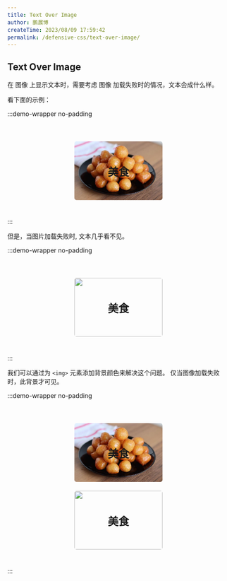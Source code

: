 ```yaml
---
title: Text Over Image
author: 鹏展博
createTime: 2023/08/09 17:59:42
permalink: /defensive-css/text-over-image/
---
```


## Text Over Image

在 图像 上显示文本时，需要考虑 图像 加载失败时的情况，文本会成什么样。

看下面的示例：

<style>
.image-wrapper-113 {
  background-color: var(--vp-c-bg);
  padding: 20px;
}
.image-cover-113 {
  position: relative;
  width: 200px;
  height: 133px;
  overflow: hidden;
  border-radius: 5px;
  margin: 20px auto;
}
.image-cover-113 img {
  width: 200px;
  height: 133px;
  object-fit: cover;
}

.image-cover-113 img.bg {
  background-color: var(--vp-c-gray-1);
}

.image-cover-113 p {
  position: absolute;
  top: 50%;
  left: 50%;
  transform: translate(-50%, -50%);
  margin: 0;
  color: var(--vp-c-bg);
  font-size: 24px;
  font-weight: bold;
  text-shadow: var(--vp-shadow-1);
}
</style>

:::demo-wrapper no-padding

<div class="image-wrapper-113">
<div class="image-cover-113">
  <img src="/images/defensive-css/ratio.png" alt="">
  <p>美食</p>
</div>
</div>
:::

但是，当图片加载失败时, 文本几乎看不见。

:::demo-wrapper no-padding

<div class="image-wrapper-113">
<div class="image-cover-113">
  <img src="" alt="">
  <p>美食</p>
</div>
</div>
:::

我们可以通过为 `<img>` 元素添加背景颜色来解决这个问题。
仅当图像加载失败时，此背景才可见。

:::demo-wrapper no-padding

<div class="image-wrapper-113">
<div class="image-cover-113">
  <img src="/images/defensive-css/ratio.png" alt="">
  <p>美食</p>
</div>

<div class="image-cover-113">
  <img src="" class="bg" alt="">
  <p>美食</p>
</div>
</div>
:::
